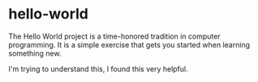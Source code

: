 # hello-world
The Hello World project is a time-honored tradition in computer programming. It is a simple exercise that gets you started when learning something new.

I'm trying to understand this, I found this very helpful.
